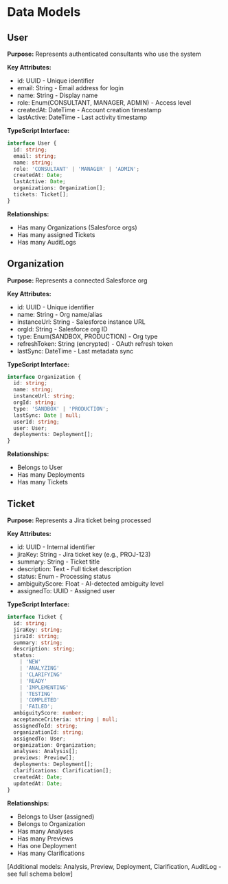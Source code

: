 # Data Models

## User

**Purpose:** Represents authenticated consultants who use the system

**Key Attributes:**

- id: UUID - Unique identifier
- email: String - Email address for login
- name: String - Display name
- role: Enum(CONSULTANT, MANAGER, ADMIN) - Access level
- createdAt: DateTime - Account creation timestamp
- lastActive: DateTime - Last activity timestamp

**TypeScript Interface:**

```typescript
interface User {
  id: string;
  email: string;
  name: string;
  role: 'CONSULTANT' | 'MANAGER' | 'ADMIN';
  createdAt: Date;
  lastActive: Date;
  organizations: Organization[];
  tickets: Ticket[];
}
```

**Relationships:**

- Has many Organizations (Salesforce orgs)
- Has many assigned Tickets
- Has many AuditLogs

## Organization

**Purpose:** Represents a connected Salesforce org

**Key Attributes:**

- id: UUID - Unique identifier
- name: String - Org name/alias
- instanceUrl: String - Salesforce instance URL
- orgId: String - Salesforce org ID
- type: Enum(SANDBOX, PRODUCTION) - Org type
- refreshToken: String (encrypted) - OAuth refresh token
- lastSync: DateTime - Last metadata sync

**TypeScript Interface:**

```typescript
interface Organization {
  id: string;
  name: string;
  instanceUrl: string;
  orgId: string;
  type: 'SANDBOX' | 'PRODUCTION';
  lastSync: Date | null;
  userId: string;
  user: User;
  deployments: Deployment[];
}
```

**Relationships:**

- Belongs to User
- Has many Deployments
- Has many Tickets

## Ticket

**Purpose:** Represents a Jira ticket being processed

**Key Attributes:**

- id: UUID - Internal identifier
- jiraKey: String - Jira ticket key (e.g., PROJ-123)
- summary: String - Ticket title
- description: Text - Full ticket description
- status: Enum - Processing status
- ambiguityScore: Float - AI-detected ambiguity level
- assignedTo: UUID - Assigned user

**TypeScript Interface:**

```typescript
interface Ticket {
  id: string;
  jiraKey: string;
  jiraId: string;
  summary: string;
  description: string;
  status:
    | 'NEW'
    | 'ANALYZING'
    | 'CLARIFYING'
    | 'READY'
    | 'IMPLEMENTING'
    | 'TESTING'
    | 'COMPLETED'
    | 'FAILED';
  ambiguityScore: number;
  acceptanceCriteria: string | null;
  assignedToId: string;
  organizationId: string;
  assignedTo: User;
  organization: Organization;
  analyses: Analysis[];
  previews: Preview[];
  deployments: Deployment[];
  clarifications: Clarification[];
  createdAt: Date;
  updatedAt: Date;
}
```

**Relationships:**

- Belongs to User (assigned)
- Belongs to Organization
- Has many Analyses
- Has many Previews
- Has one Deployment
- Has many Clarifications

[Additional models: Analysis, Preview, Deployment, Clarification, AuditLog - see full schema below]
